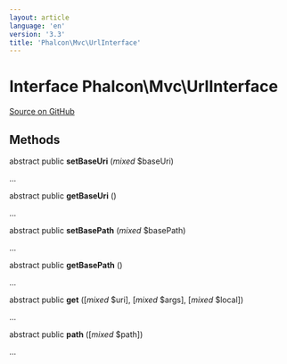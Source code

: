 ```yaml
---
layout: article
language: 'en'
version: '3.3'
title: 'Phalcon\Mvc\UrlInterface'
---
```

# Interface **Phalcon\Mvc\UrlInterface**

<a href="https://github.com/phalcon/cphalcon/tree/v3.3.0/phalcon/mvc/urlinterface.zep" class="btn btn-default btn-sm">Source on GitHub</a>

## Methods
abstract public  **setBaseUri** (*mixed* $baseUri)

...


abstract public  **getBaseUri** ()

...


abstract public  **setBasePath** (*mixed* $basePath)

...


abstract public  **getBasePath** ()

...


abstract public  **get** ([*mixed* $uri], [*mixed* $args], [*mixed* $local])

...


abstract public  **path** ([*mixed* $path])

...


